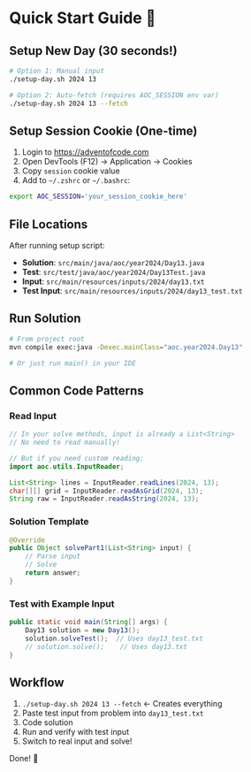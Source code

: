 # Quick Start Guide 🚀

## Setup New Day (30 seconds!)

```bash
# Option 1: Manual input
./setup-day.sh 2024 13

# Option 2: Auto-fetch (requires AOC_SESSION env var)
./setup-day.sh 2024 13 --fetch
```

## Setup Session Cookie (One-time)

1. Login to https://adventofcode.com
2. Open DevTools (F12) → Application → Cookies
3. Copy `session` cookie value
4. Add to `~/.zshrc` or `~/.bashrc`:

```bash
export AOC_SESSION='your_session_cookie_here'
```

## File Locations

After running setup script:

- **Solution**: `src/main/java/aoc/year2024/Day13.java`
- **Test**: `src/test/java/aoc/year2024/Day13Test.java`
- **Input**: `src/main/resources/inputs/2024/day13.txt`
- **Test Input**: `src/main/resources/inputs/2024/day13_test.txt`

## Run Solution

```bash
# From project root
mvn compile exec:java -Dexec.mainClass="aoc.year2024.Day13"

# Or just run main() in your IDE
```

## Common Code Patterns

### Read Input
```java
// In your solve methods, input is already a List<String>
// No need to read manually!

// But if you need custom reading:
import aoc.utils.InputReader;

List<String> lines = InputReader.readLines(2024, 13);
char[][] grid = InputReader.readAsGrid(2024, 13);
String raw = InputReader.readAsString(2024, 13);
```

### Solution Template
```java
@Override
public Object solvePart1(List<String> input) {
    // Parse input
    // Solve
    return answer;
}
```

### Test with Example Input
```java
public static void main(String[] args) {
    Day13 solution = new Day13();
    solution.solveTest();  // Uses day13_test.txt
    // solution.solve();    // Uses day13.txt
}
```

## Workflow

1. `./setup-day.sh 2024 13 --fetch` ← Creates everything
2. Paste test input from problem into `day13_test.txt`
3. Code solution
4. Run and verify with test input
5. Switch to real input and solve!

Done! 🎄
